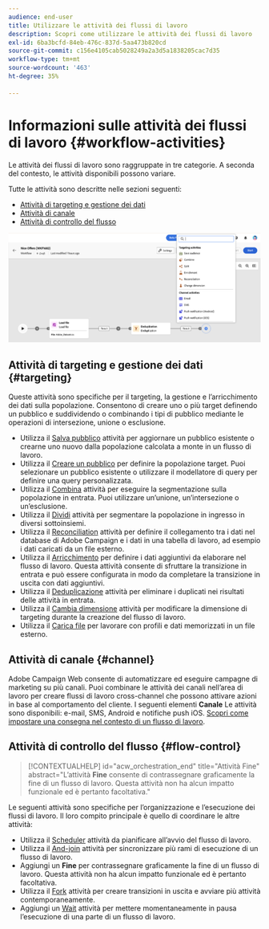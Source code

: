 ```yaml
---
audience: end-user
title: Utilizzare le attività dei flussi di lavoro
description: Scopri come utilizzare le attività dei flussi di lavoro
exl-id: 6ba3bcfd-84eb-476c-837d-5aa473b820cd
source-git-commit: c156e4105cab5028249a2a3d5a1838205cac7d35
workflow-type: tm+mt
source-wordcount: '463'
ht-degree: 35%

---
```



# Informazioni sulle attività dei flussi di lavoro {#workflow-activities}

Le attività dei flussi di lavoro sono raggruppate in tre categorie. A seconda del contesto, le attività disponibili possono variare.

Tutte le attività sono descritte nelle sezioni seguenti:

* [Attività di targeting e gestione dei dati](#targeting)
* [Attività di canale](#channel)
* [Attività di controllo del flusso](#flow-control)

![](../assets/workflow-activities.png)

## Attività di targeting e gestione dei dati {#targeting}

Queste attività sono specifiche per il targeting, la gestione e l’arricchimento dei dati sulla popolazione. Consentono di creare uno o più target definendo un pubblico e suddividendo o combinando i tipi di pubblico mediante le operazioni di intersezione, unione o esclusione.

* Utilizza il [Salva pubblico](save-audience.md) attività per aggiornare un pubblico esistente o crearne uno nuovo dalla popolazione calcolata a monte in un flusso di lavoro.
* Utilizza il [Creare un pubblico](build-audience.md) per definire la popolazione target. Puoi selezionare un pubblico esistente o utilizzare il modellatore di query per definire una query personalizzata.
* Utilizza il [Combina](combine.md) attività per eseguire la segmentazione sulla popolazione in entrata. Puoi utilizzare un’unione, un’intersezione o un’esclusione.
* Utilizza il [Dividi](split.md) attività per segmentare la popolazione in ingresso in diversi sottoinsiemi.
* Utilizza il [Reconciliation](reconciliation.md) attività per definire il collegamento tra i dati nel database di Adobe Campaign e i dati in una tabella di lavoro, ad esempio i dati caricati da un file esterno.
* Utilizza il [Arricchimento](enrichment.md) per definire i dati aggiuntivi da elaborare nel flusso di lavoro. Questa attività consente di sfruttare la transizione in entrata e può essere configurata in modo da completare la transizione in uscita con dati aggiuntivi.
* Utilizza il [Deduplicazione](deduplication.md) attività per eliminare i duplicati nei risultati delle attività in entrata.
* Utilizza il [Cambia dimensione](change-dimension.md) attività per modificare la dimensione di targeting durante la creazione del flusso di lavoro.
* Utilizza il [Carica file](load-file.md) per lavorare con profili e dati memorizzati in un file esterno.

## Attività di canale {#channel}

Adobe Campaign Web consente di automatizzare ed eseguire campagne di marketing su più canali. Puoi combinare le attività dei canali nell’area di lavoro per creare flussi di lavoro cross-channel che possono attivare azioni in base al comportamento del cliente. I seguenti elementi **Canale** Le attività sono disponibili: e-mail, SMS, Android e notifiche push iOS. [Scopri come impostare una consegna nel contesto di un flusso di lavoro](channels.md).

## Attività di controllo del flusso {#flow-control}

>[!CONTEXTUALHELP]
>id="acw_orchestration_end"
>title="Attività Fine"
>abstract="L’attività **Fine** consente di contrassegnare graficamente la fine di un flusso di lavoro. Questa attività non ha alcun impatto funzionale ed è pertanto facoltativa."

Le seguenti attività sono specifiche per l’organizzazione e l’esecuzione dei flussi di lavoro. Il loro compito principale è quello di coordinare le altre attività:

* Utilizza il [Scheduler](scheduler.md) attività da pianificare all’avvio del flusso di lavoro.
* Utilizza il [And-join](and-join.md) attività per sincronizzare più rami di esecuzione di un flusso di lavoro.
* Aggiungi un **Fine** per contrassegnare graficamente la fine di un flusso di lavoro. Questa attività non ha alcun impatto funzionale ed è pertanto facoltativa.
* Utilizza il [Fork](fork.md) attività per creare transizioni in uscita e avviare più attività contemporaneamente.
* Aggiungi un [Wait](wait.md) attività per mettere momentaneamente in pausa l’esecuzione di una parte di un flusso di lavoro.

<!--
## Data management activities {#data-management}

overview: what they're used for
which use case you can perform with them

list available activites + short description + ref to section
-->

